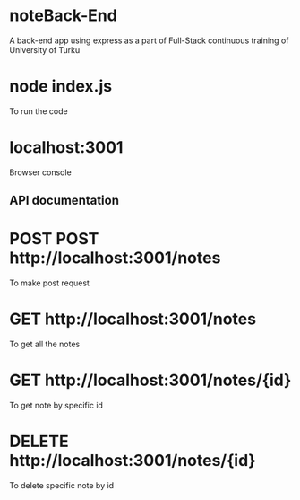 # noteBack-End
A back-end app using express as a part of Full-Stack continuous training of University of Turku

# node index.js
To run the code

# localhost:3001
Browser console

## API documentation

# POST POST http://localhost:3001/notes
To make post request

# GET http://localhost:3001/notes
To get all the notes

# GET http://localhost:3001/notes/{id}
To get note by specific id

# DELETE http://localhost:3001/notes/{id}
To delete specific note by id
